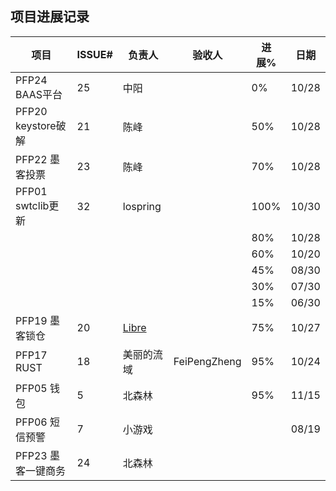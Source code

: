 ## 项目进展记录

| 项目           | ISSUE# | 负责人 | 验收人 | 进展% | 日期  |
|----------------|--------|----------|--------|-------|-------|
| PFP24 BAAS平台 | 25     | 中阳     |        | 0%    | 10/28 |
| PFP20 keystore破解 | 21 | 陈峰     |        | 50%   | 10/28 |
| PFP22 墨客投票 | 23     | 陈峰     |        | 70%   | 10/28 |
| PFP01 swtclib更新 | 32  | lospring |        | 100%  | 10/30 |
|                |        |          |        | 80%   | 10/28 |
|                |        |          |        | 60%   | 10/20 |
|                |        |          |        | 45%   | 08/30 |
|                |        |          |        | 30%   | 07/30 |
|                |        |          |        | 15%   | 06/30 |
| PFP19 墨客锁仓 | 20     | [Libre](https://github.com/GinMu)    |        | 75%   | 10/27 |
| PFP17 RUST     | 18  | 美丽的流域  | FeiPengZheng | 95%   | 10/24 |
| PFP05 钱包     | 5      | 北森林   |        | 95%   | 11/15 |
| PFP06 短信预警 | 7      | 小游戏   |        |       | 08/19 |
| PFP23 墨客一键商务 | 24 | 北森林   |        |       |       |
